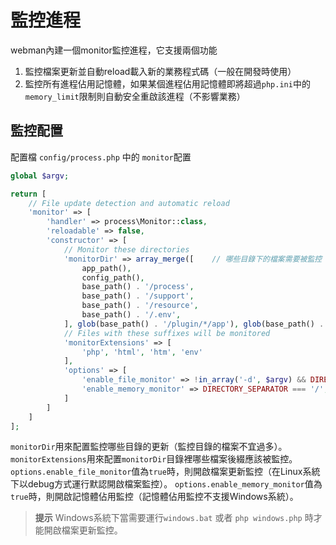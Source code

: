 # 監控進程
webman內建一個monitor監控進程，它支援兩個功能
1. 監控檔案更新並自動reload載入新的業務程式碼（一般在開發時使用）
2. 監控所有進程佔用記憶體，如果某個進程佔用記憶體即將超過`php.ini`中的`memory_limit`限制則自動安全重啟該進程（不影響業務）

## 監控配置
配置檔 `config/process.php` 中的 `monitor`配置
```php
global $argv;

return [
    // File update detection and automatic reload
    'monitor' => [
        'handler' => process\Monitor::class,
        'reloadable' => false,
        'constructor' => [
            // Monitor these directories
            'monitorDir' => array_merge([    // 哪些目錄下的檔案需要被監控
                app_path(),
                config_path(),
                base_path() . '/process',
                base_path() . '/support',
                base_path() . '/resource',
                base_path() . '/.env',
            ], glob(base_path() . '/plugin/*/app'), glob(base_path() . '/plugin/*/config'), glob(base_path() . '/plugin/*/api')),
            // Files with these suffixes will be monitored
            'monitorExtensions' => [
                'php', 'html', 'htm', 'env'
            ],
            'options' => [
                'enable_file_monitor' => !in_array('-d', $argv) && DIRECTORY_SEPARATOR === '/', // 是否開啟檔案監控
                'enable_memory_monitor' => DIRECTORY_SEPARATOR === '/',                      // 是否開啟記憶體監控
            ]
        ]
    ]
];
```
`monitorDir`用來配置監控哪些目錄的更新（監控目錄的檔案不宜過多）。
`monitorExtensions`用來配置`monitorDir`目錄裡哪些檔案後綴應該被監控。
`options.enable_file_monitor`值為`true`時，則開啟檔案更新監控（在Linux系統下以debug方式運行默認開啟檔案監控）。
`options.enable_memory_monitor`值為`true`時，則開啟記憶體佔用監控（記憶體佔用監控不支援Windows系統）。

> **提示**
> Windows系統下當需要運行`windows.bat` 或者 `php windows.php` 時才能開啟檔案更新監控。
